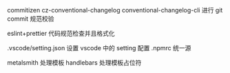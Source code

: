 commitizen
cz-conventional-changelog
conventional-changelog-cli
进行 git commit 规范校验

eslint+prettier
代码规范检查并且格式化

.vscode/setting.json
设置 vscode 中的 setting 配置
.npmrc 统一源

metalsmith 处理模板 handlebars 处理模板占位符
